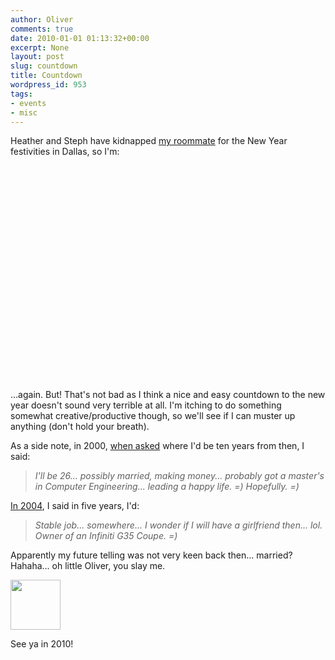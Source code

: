 ```yaml
---
author: Oliver
comments: true
date: 2010-01-01 01:13:32+00:00
excerpt: None
layout: post
slug: countdown
title: Countdown
wordpress_id: 953
tags:
- events
- misc
---
```


Heather and Steph have kidnapped <a href="http://www.twitter.com/jryanfunsponge">my roommate</a> for the New Year festivities in Dallas, so I'm:

<object width="425" height="344"><param name="movie" value="https://www.youtube.com/v/wedX64L_j9E&hl=en_US&fs=1&"></param><param name="allowFullScreen" value="true"></param><param name="allowscriptaccess" value="always"></param><embed src="https://www.youtube.com/v/wedX64L_j9E&hl=en_US&fs=1&" type="application/x-shockwave-flash" allowscriptaccess="always" allowfullscreen="true" width="425" height="344"></embed></object>

...again.  But!  That's not bad as I think a nice and easy countdown to the new year doesn't sound very terrible at all.  I'm itching to do something somewhat creative/productive though, so we'll see if I can muster up anything (don't hold your breath).

As a side note, in 2000, <a href="http://oliverweb.com/friends2000/">when asked</a> where I'd be ten years from then, I said:

<blockquote><em>I'll be 26... possibly married, making money... probably got a master's in Computer Engineering... leading a happy life. =) Hopefully. =)</em></blockquote>

<a href="http://oliverweb.com/friends2004/">In 2004</a>, I said in five years, I'd:

<blockquote><em>Stable job... somewhere... I wonder if I will have a girlfriend then... lol. Owner of an Infiniti G35 Coupe. =)</em></blockquote>

Apparently my future telling was not very keen back then... married? Hahaha... oh little Oliver, you slay me.

<a href="https://www.owiber.com/2009/12/31/countdown/photo-on-2010-12-31-at-19-12-2/" rel="attachment wp-att-954"><img src="https://www.owiber.com/wp-content/uploads/2009/12/Photo-on-2010-12-31-at-19.12-2-80x80.jpg" alt="" title="Photo on 2010-12-31 at 19.12 #2" width="80" height="80" class="alignnone size-thumbnail wp-image-954" /></a>

See ya in 2010!